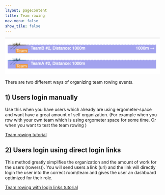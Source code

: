 ```yaml
---
layout: pageContent
title: Team rowing
nav-menu: false
show_tile: false
---
```



 ![Race with multipe rowers](<Images/Pasted Graphic 5.png>)


There are two different ways of organizing team rowing events.

## 1) Users login manually 

Use this when you have users which already are using ergometer-space and want have a great amount of self organization. (For example when you row with your own team which is using ergometer space for some time. Or when you want to test the team rowing )

 [Team rowing tutorial](TeamRowing.md)

## 2) Users login using direct login links
This method greatly simplifies the organization and the amount of work for the users (rowers)). You will send users a link (url) and the link will directly login the user into the correct room/team and gives the user an dashboard optimized for their role. 

 [Team rowing with login links tutorial](TeamRowingLoginLinks.md)

